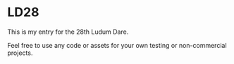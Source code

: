 LD28
====

This is my entry for the 28th Ludum Dare.

Feel free to use any code or assets for your own testing or non-commercial projects.

